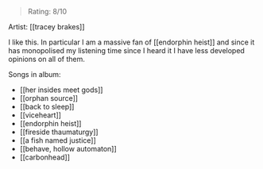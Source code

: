 > Rating: 8/10 

Artist: [[tracey brakes]]

I like this. In particular I am a massive fan of [[endorphin heist]] and since it has monopolised my listening time since I heard it I have less developed opinions on all of them.

Songs in album:
- [[her insides meet gods]]
- [[orphan source]]
- [[back to sleep]]
- [[viceheart]]
- [[endorphin heist]]
- [[fireside thaumaturgy]]
- [[a fish named justice]]
- [[behave, hollow automaton]]
- [[carbonhead]]